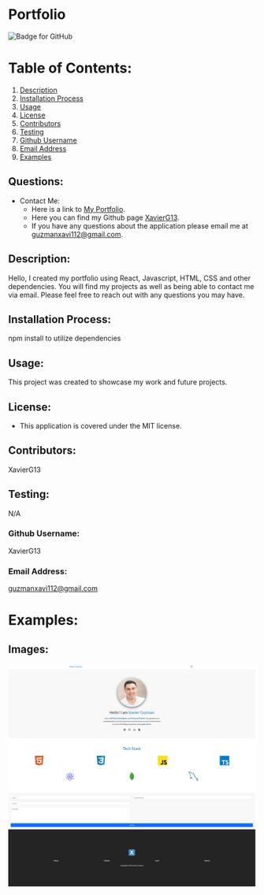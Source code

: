 # Portfolio

![Badge for GitHub](https://img.shields.io/static/v1?label=MIT&message=License&color=blue)

# Table of Contents:

1. [Description](#description)
2. [Installation Process](#installation-process)
3. [Usage](#usage)
4. [License](#license)
5. [Contributors](#contributors)
6. [Testing](#testing)
7. [Github Username](#github-username)
8. [Email Address](#email-address)
9. [Examples](#examples)

## Questions:

- Contact Me:
  - Here is a link to [My Portfolio](https://guzmanx-13.herokuapp.com/).
  - Here you can find my Github page [XavierG13](https://github.com/XavierG13).
  - If you have any questions about the application please email me at guzmanxavi112@gmail.com.

## Description:

Hello, I created my portfolio using React, Javascript, HTML, CSS and other dependencies. You will find my projects as well as being able to contact me via email. Please feel free to reach out with any questions you may have.

## Installation Process:

npm install to utilize dependencies

## Usage:

This project was created to showcase my work and future projects.

## License:

- This application is covered under the MIT license.

## Contributors:

XavierG13

## Testing:

N/A

### Github Username:

XavierG13

### Email Address:

guzmanxavi112@gmail.com

# Examples:

## Images:

![img](src\assets\images\x-portfolio-image.png)
